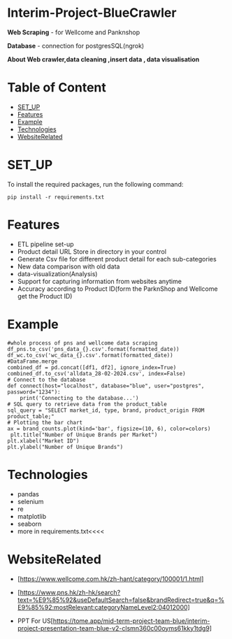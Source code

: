 # Interim-Project-BlueCrawler

**Web Scraping** - for Wellcome and Panknshop

**Database** - connection for postgresSQL(ngrok)

**About Web crawler,data cleaning ,insert data , data visualisation**

# Table of Content
* [SET_UP](#SET_UP)
* [Features](#Features)
* [Example](#Example)
* [Technologies](#Technologies)
* [WebsiteRelated](#WebsiteRelated)

# SET_UP
To install the required packages, run the following command:

```shell
pip install -r requirements.txt
```
# Features
* ETL pipeline set-up
* Product detail URL Store in directory in your control
* Generate Csv file for different product detail for each sub-categories
* New data comparison with old data
* data-visualization(Analysis)
* Support for capturing information from websites anytime
* Accuracy according to Product ID(form the ParknShop and Wellcome get the Product ID)

# Example
```shell
#whole process of pns and wellcome data scraping
df_pns.to_csv('pns_data_{}.csv'.format(formatted_date))
df_wc.to_csv('wc_data_{}.csv'.format(formatted_date))
#DataFrame.merge
combined_df = pd.concat([df1, df2], ignore_index=True)
combined_df.to_csv('alldata_28-02-2024.csv', index=False)
# Connect to the database
def connect(host="localhost", database="blue", user="postgres", password="1234"):
    print('Connecting to the database...')
# SQL query to retrieve data from the product_table
sql_query = "SELECT market_id, type, brand, product_origin FROM product_table;"
# Plotting the bar chart
ax = brand_counts.plot(kind='bar', figsize=(10, 6), color=colors)
 plt.title("Number of Unique Brands per Market")
plt.xlabel("Market ID")
plt.ylabel("Number of Unique Brands")
```

# Technologies
* pandas
* selenium
* re
* matplotlib
* seaborn
* more in requirements.txt<<<<

# WebsiteRelated
* [https://www.wellcome.com.hk/zh-hant/category/100001/1.html]
* [https://www.pns.hk/zh-hk/search?text=%E9%85%92&useDefaultSearch=false&brandRedirect=true&q=%E9%85%92:mostRelevant:categoryNameLevel2:04012000]
 
* PPT For US[https://tome.app/mid-term-project-team-blue/interim-project-presentation-team-blue-v2-clsmn360c00oyms61kky1tdg9]









